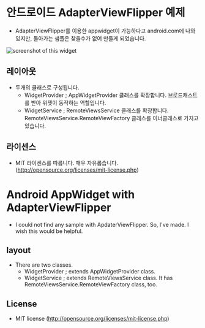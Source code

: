 # 안드로이드 AdapterViewFlipper 예제 #
* AdapterViewFlipper를 이용한 appwidget이 가능하다고 android.com에 나와있지만, 돌아가는 샘플은 찾을수가 없어 만들게 되었습니다.

<img src="http://sunphiz.me/wp/wp-content/uploads/2013/08/device-2013-08-21-115836-168x300.png" alt="screenshot of this widget"/>

## 레이아웃 ##
* 두개의 클래스로 구성됩니다.
  * WidgetProvider ; AppWidgetProvider 클래스를 확장합니다. 브로드캐스트를 받아 위젯이 동작하는 역할입니다.
  * WidgetService ; RemoteViewsService 클래스를 확장합니다. RemoteViewsService.RemoteViewFactory 클래스를 이너클래스로 가지고 있습니다.

## 라이센스 ##
* MIT 라이센스를 따릅니다. 매우 자유롭습니다. (http://opensource.org/licenses/mit-license.php)


# Android AppWidget with AdapterViewFlipper #
* I could not find any sample with ApdaterViewFlipper. So, I've made. I wish this would be helpful.

## layout ##
* There are two classes.
  * WidgetProvider ; extends AppWidgetProvider class.
  * WidgetService ; extends RemoteViewsService class. It has RemoteViewsService.RemoteViewFactory class, too.

## License ##
* MIT license (http://opensource.org/licenses/mit-license.php)
